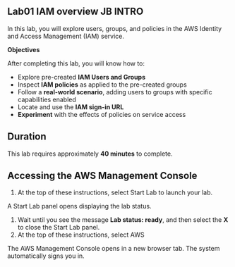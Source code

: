 ## **Lab01 IAM overview JB INTRO**

In this lab, you will explore users, groups, and policies in the AWS Identity and Access Management (IAM) service.

**Objectives**

After completing this lab, you will know how to:

- Explore pre-created **IAM Users and Groups**
- Inspect **IAM policies** as applied to the pre-created groups
- Follow a **real-world scenario**, adding users to groups with specific capabilities enabled
- Locate and use the **IAM sign-in URL**
- **Experiment** with the effects of policies on service access

## **Duration**

This lab requires approximately **40 minutes** to complete.


## **Accessing the AWS Management Console**

1. At the top of these instructions, select Start Lab to launch your lab.

A Start Lab panel opens displaying the lab status.

1. Wait until you see the message **Lab status: ready**, and then select the **X** to close the Start Lab panel.
2. At the top of these instructions, select AWS

The AWS Management Console opens in a new browser tab. The system automatically signs you in.

